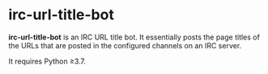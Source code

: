 # irc-url-title-bot
**irc-url-title-bot** is an IRC URL title bot.
It essentially posts the page titles of the URLs that are posted in the configured channels on an IRC server.

It requires Python ≥3.7.

